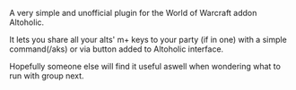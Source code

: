 A very simple and unofficial plugin for the World of Warcraft addon Altoholic. 

It lets you share all your alts' m+ keys to your party (if in one) with a simple command(/aks) or via button added to Altoholic interface.


Hopefully someone else will find it useful aswell when wondering what to run with group next.





